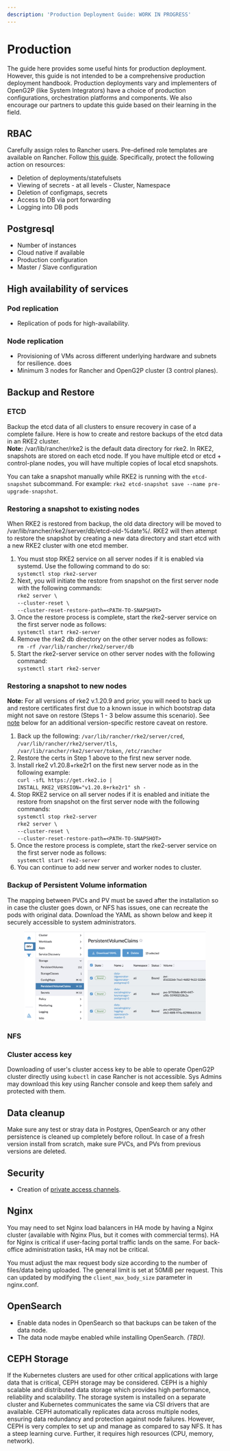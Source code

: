 ```yaml
---
description: 'Production Deployment Guide: WORK IN PROGRESS'
---
```


# Production

The guide here provides some useful hints for production deployment. However, this guide is not intended to be a comprehensive production deployment handbook. Production deployments vary and implementers of OpenG2P (like System Integrators) have a choice of production configurations, orchestration platforms and components. We also encourage our partners to update this guide based on their learning in the field.

## RBAC

Carefully assign roles to Rancher users. Pre-defined role templates are available on Rancher. Follow [this guide](https://ranchermanager.docs.rancher.com/how-to-guides/new-user-guides/authentication-permissions-and-global-configuration/manage-role-based-access-control-rbac/cluster-and-project-roles).  Specifically, protect the following action on resources:

* Deletion of deployments/statefulsets
* Viewing of secrets - at all levels - Cluster, Namespace
* Deletion of configmaps, secrets
* Access to DB via port forwarding
* Logging into DB pods

## Postgresql&#x20;

* Number of instances
* Cloud native if available
* Production configuration
* Master / Slave configuration

## High availability of services

### Pod replication

* Replication of pods for high-availability.

### Node replication

* Provisioning of VMs across different underlying hardware and subnets for resilience.  does
* Minimum 3 nodes for Rancher and OpenG2P cluster (3 control planes).

## Backup and Restore

### ETCD&#x20;

Backup the etcd data of all clusters to ensure recovery in case of a complete failure. Here is how to create and restore backups of the etcd data in an RKE2 cluster.\
**Note:** /var/lib/rancher/rke2 is the default data directory for rke2. In RKE2, snapshots are stored on each etcd node. If you have multiple etcd or etcd + control-plane nodes, you will have multiple copies of local etcd snapshots.

You can take a snapshot manually while RKE2 is running with the `etcd-snapshot` subcommand. For example: `rke2 etcd-snapshot save --name pre-upgrade-snapshot`.

### Restoring a snapshot to existing nodes

When RKE2 is restored from backup, the old data directory will be moved to /var/lib/rancher/rke2/server/db/etcd-old-%date%/. RKE2 will then attempt to restore the snapshot by creating a new data directory and start etcd with a new RKE2 cluster with one etcd member.

1. You must stop RKE2 service on all server nodes if it is enabled via systemd. Use the following command to do so:\
   `systemctl stop rke2-server`
2. Next, you will initiate the restore from snapshot on the first server node with the following commands:\
   `rke2 server \`\
   &#x20;   `--cluster-reset \`\
   &#x20;   `--cluster-reset-restore-path=<PATH-TO-SNAPSHOT>`
3. Once the restore process is complete, start the rke2-server service on the first server node as follows:\
   `systemctl start rke2-server`
4. Remove the rke2 db directory on the other server nodes as follows:\
   `rm -rf /var/lib/rancher/rke2/server/db`
5. Start the rke2-server service on other server nodes with the following command:\
   `systemctl start rke2-server`

### Restoring a snapshot to new nodes

**Note:** For all versions of rke2 v.1.20.9 and prior, you will need to back up and restore certificates first due to a known issue in which bootstrap data might not save on restore (Steps 1 - 3 below assume this scenario). See [note](https://docs.rke2.io/backup\_restore#other-notes-on-restoring-a-snapshot) below for an additional version-specific restore caveat on restore.

1. Back up the following: `/var/lib/rancher/rke2/server/cred`, `/var/lib/rancher/rke2/server/tls`, `/var/lib/rancher/rke2/server/token`, `/etc/rancher`
2. Restore the certs in Step 1 above to the first new server node.
3. Install rke2 v1.20.8+rke2r1 on the first new server node as in the following example:\
   `curl -sfL https://get.rke2.io | INSTALL_RKE2_VERSION="v1.20.8+rke2r1" sh -`
4. Stop RKE2 service on all server nodes if it is enabled and initiate the restore from snapshot on the first server node with the following commands:\
   `systemctl stop rke2-server`\
   `rke2 server \`\
   &#x20;   `--cluster-reset \`\
   &#x20;   `--cluster-reset-restore-path=<PATH-TO-SNAPSHOT>`
5. Once the restore process is complete, start the rke2-server service on the first server node as follows:\
   `systemctl start rke2-server`
6. You can continue to add new server and worker nodes to cluster.

### Backup of Persistent Volume information

The mapping between PVCs and PV must be saved after the installation so in case the cluster goes down, or NFS has issues, one can recreate the pods with original data.  Download the YAML as shown below and keep it securely accessible to system administrators. &#x20;

<figure><img src="../.gitbook/assets/rancher-pvc-download.png" alt=""><figcaption></figcaption></figure>

### NFS&#x20;

### Cluster access key

Downloading of user's cluster access key to be able to operate OpenG2P cluster directly using `kubectl` in case Rancher is not accessible. Sys Admins may download this key using Rancher console and keep them safely and protected with them.

## Data cleanup

Make sure any test or stray data in Postgres, OpenSearch or any other persistence is cleaned up completely before rollout.  In case of a fresh version install from scratch, make sure PVCs, and PVs from previous versions are deleted.

## Security

* Creation of [private access channels](deployment-guide/private-access-channel.md).

## Nginx

You may need to set Nginx load balancers in HA mode by having a Nginx cluster (available with Nginx Plus, but it comes with commercial terms). HA for Nginx is critical if user-facing portal traffic lands on the same.  For back-office administration tasks, HA may not be critical.

You must adjust the max request body size according to the number of files/data being uploaded. The general limit is set at 50MiB per request. This can updated by modifying the `client_max_body_size` parameter in nginx.conf.

## OpenSearch

* Enable data nodes in OpenSearch so that backups can be taken of the data node.
* The data node maybe enabled while installing OpenSearch. _(TBD)._

## CEPH Storage

If the Kubernetes clusters are used for other critical applications with large data that is critical, CEPH storage may be considered. CEPH is a highly scalable and distributed data storage which provides high performance, reliability and scalability.  The storage system is installed on a separate cluster and Kubernetes communicates the same via CSI drivers that are available. CEPH automatically replicates data across multiple nodes, ensuring data redundancy and protection against node failures. However,  CEPH is very complex to set up and manage as compared to say NFS.  It has a steep learning curve. Further, it requires high resources (CPU, memory, network).
